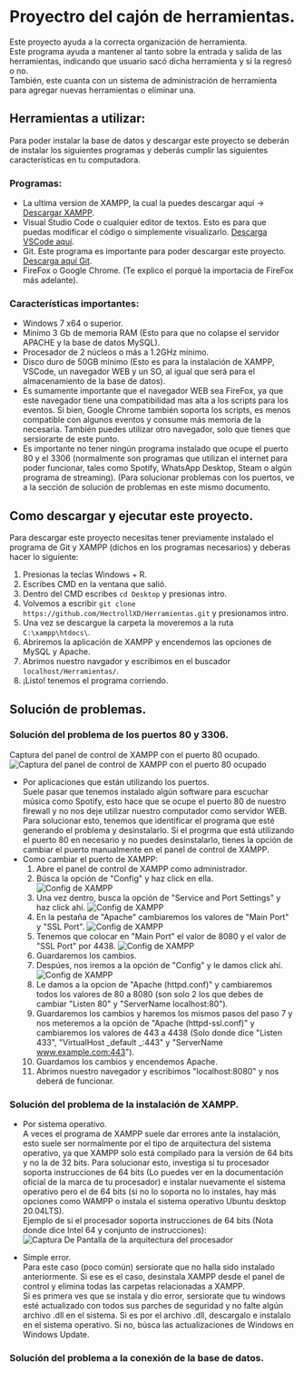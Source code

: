 # Proyectro del cajón de herramientas.

Este proyecto ayuda a la correcta organización de herramienta.  
Este programa ayuda a mantener al tanto sobre la entrada y salida de las herramientas,
indicando que usuario sacó dicha herramienta y si la regresó o no.  
También, este cuanta con un sistema de administración de herramienta para agregar
nuevas herramientas o eliminar una.  

## Herramientas a utilizar:

Para poder instalar la base de datos y descargar este proyecto se deberán de instalar
los siguientes programas y deberás cumplir las siguientes características en tu computadora.

### Programas:
- La ultima version de XAMPP, la cual la puedes descargar aquí -> [Descargar XAMPP](https://www.apachefriends.org/es/index.html).
- Visual Studio Code o cualquier editor de textos. Esto es para que puedas modificar el código o simplemente visualizarlo. [Descarga VSCode aquí](https://code.visualstudio.com).
- Git. Este programa es importante para poder descargar este proyecto. [Descarga aquí Git](https://git-scm.com/).
- FireFox o Google Chrome. (Te explico el porqué la importacia de FireFox más adelante).

### Características importantes:
- Windows 7 x64 o superior.
- Mínimo 3 Gb de memoria RAM (Esto para que no colapse el servidor APACHE y la base de datos MySQL).
- Procesador de 2 núcleos o más a 1.2GHz mínimo.
- Disco duro de 50GB mínimo (Esto es para la instalación de XAMPP, VSCode, un navegador WEB y un SO, al igual que será para el almacenamiento de la base de datos).
- Es sumamente importante que el navegador WEB sea FireFox, ya que este navegador tiene una compatibilidad mas alta a los scripts para los eventos. Si bien, Google Chrome también soporta los scripts, es menos compatible con algunos eventos y consume más memoria de la necesaria. También puedes utilizar otro navegador, solo que tienes que sersiorarte de este punto.
- Es importante no tener ningún programa instalado que ocupe el puerto 80 y el 3306 (normalmente son programas que utilizan el internet para poder funcionar, tales como Spotify, WhatsApp Desktop, Steam o algún programa de streaming). (Para solucionar problemas con los puertos, ve a la sección de solución de problemas en este mismo documento.

## Como descargar y ejecutar este proyecto.
Para descargar este proyecto necesitas tener previamente instalado el programa de Git y XAMPP (dichos en los programas necesarios) y deberas hacer lo siguiente:
1. Presionas la teclas Windows + R.
2. Escribes CMD en la ventana que salió.
3. Dentro del CMD escribes `cd Desktop` y presionas intro.
4. Volvemos a escribir `git clone https://github.com/HectrollXD/Herramientas.git` y presionamos intro.
5. Una vez se descargue la carpeta la moveremos a la ruta `C:\xampp\htdocs\`.
6. Abriremos la aplicación de XAMPP y encendemos las opciones de MySQL y Apache.
7. Abrimos nuestro navgador y escribimos en el buscador `localhost/Herramientas/`.
8. ¡Listo! tenemos el programa corriendo.

## Solución de problemas.

### Solución del problema de los puertos 80 y 3306.
Captura del panel de control de XAMPP con el puerto 80 ocupado.  
![Captura del panel de control de XAMPP con el puerto 80 ocupado](IMG/Captura2.png)
* Por aplicaciones que están utilizando los puertos.  
Suele pasar que tenemos instalado algún software para escuchar música como Spotify, esto hace que se ocupe el puerto 80 de nuestro firewall y no nos deje utilizar nuestro computador como servidor WEB.  
Para solucionar esto, tenemos que identificar el programa que esté generando el problema y desinstalarlo.
Si el progrma que está utilizando el puerto 80 en necesario y no puedes desinstalarlo, tienes la
opción de cambiar el puerto manualmente en el panel de control de XAMPP.  
* Como cambiar el puerto de XAMPP:
  1. Abre el panel de control de XAMPP como administrador.
  2. Búsca la opción de "Config" y haz click en ella.  
  ![Config de XAMPP](IMG/Captura3.png)
  4. Una vez dentro, busca la opción de "Service and Port Settings" y haz click ahí.
  ![Config de XAMPP](IMG/Captura4.png)
  5. En la pestaña de "Apache" cambiaremos los valores de "Main Port" y "SSL Port".
  ![Config de XAMPP](IMG/Captura5.png)
  6. Tenemos que colocar en "Main Port" el valor de 8080 y el valor de "SSL Port" por 4438.
  ![Config de XAMPP](IMG/Captura6.png)
  7. Guardaremos los cambios.
  8. Despúes, nos iremos a la opción de "Config" y le damos click ahí.
  ![Config de XAMPP](IMG/Captura7.png)
  9. Le damos a la opcion de "Apache (httpd.conf)" y cambiaremos todos los valores de 80 a 8080 (son solo 2 los que debes de cambiar "Listen 80" y "ServerName localhost:80").
  10. Guardaremos los cambios y haremos los mismos pasos del paso 7 y nos meteremos a la opción de "Apache (httpd-ssl.conf)" y cambiaremos los valores de 443 a 4438 (Solo donde dice "Listen 433", "VirtualHost _default _:443" y "ServerName www.example.com:443").
  11. Guardamos los cambios y encendemos Apache.
  12. Abrimos nuestro navegador y escribimos "localhost:8080" y nos deberá de funcionar.

### Solución del problema de la instalación de XAMPP.

* Por sistema operativo.  
A veces el programa de XAMPP suele dar errores ante la instalación, esto suele ser normalmente por el tipo de arquitectura del sistema operativo, ya que XAMPP solo está compilado para la versión de 64 bits y no la de 32 bits. Para solucionar esto, investiga si tu procesador soporta instrucciones de 64 bits (Lo puedes ver en la documentación oficial de la marca de tu procesador) e instalar nuevamente el sistema operativo pero el de 64 bits (si no lo soporta no lo instales, hay más opciones como WAMPP o instala el sistema operativo Ubuntu desktop 20.04LTS).  
Ejemplo de si el procesador soporta instrucciones de 64 bits (Nota donde dice Intel 64 y conjunto de instrucciones):  
![Captura De Pantalla de la arquitectura del procesador](IMG/Captura1.png)

* Simple error.  
Para este caso (poco común) sersiorate que no halla sido instalado anteriormente. Si ese es el caso, desinstala XAMPP desde el panel de control y elimina todas las carpetas relacionadas a XAMPP.  
Si es primera ves que se instala y dio error, sersiorate que tu windows esté actualizado con todos sus parches de seguridad y no falte algún archivo .dll en el sistema. Si es por el archivo .dll, descargalo e instalalo en el sistema operativo. Si no, búsca las actualizaciones de Windows en Windows Update.

### Solución del problema a la conexión de la base de datos.